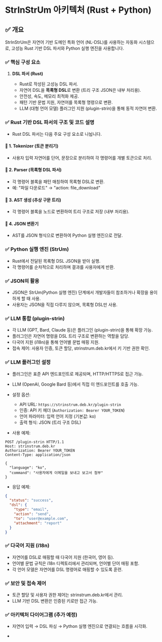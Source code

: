 # StrInStrUm 아키텍처 (Rust + Python)

## ✅ 개요

StrInStrUm은 자연어 기반 도메인 특화 언어 (NL-DSL)를 사용하는 자동화 시스템으로, 고성능 Rust 기반 DSL 파서와 Python 실행 엔진을 사용합니다.

### ✅ 핵심 구성 요소

1. **DSL 파서 (Rust)**

   * Rust로 작성된 고성능 DSL 파서.
   * 자연어 DSL을 **목록형 DSL**로 변환 (트리 구조 JSON은 내부 처리용).
   * 안전성, 속도, 메모리 최적화 제공.
   * 패턴 기반 문법 지원, 자연어를 목록형 명령으로 변환.
   * LLM (대형 언어 모델) 플러그인 지원 (plugin-strin)을 통해 동적 자연어 변환.

### ✅ Rust 기반 DSL 파서의 구조 및 코드 설명

* Rust DSL 파서는 다음 주요 구성 요소로 나뉩니다.

#### 📌 1. Tokenizer (토큰 분리기)

* 사용자 입력 자연어를 단어, 문장으로 분리하여 각 명령어를 개별 토큰으로 처리.

#### 📌 2. Parser (목록형 DSL 파서)

* 각 명령어 블록을 패턴 매칭하여 목록형 DSL로 변환.
* 예: "파일 다운로드" → "action: file\_download"

#### 📌 3. AST 생성 (추상 구문 트리)

* 각 명령어 블록을 노드로 변환하여 트리 구조로 저장 (내부 처리용).

#### 📌 4. JSON 변환기

* AST를 JSON 형식으로 변환하여 Python 실행 엔진으로 전달.

### ✅ Python 실행 엔진 (StrUm)

* Rust에서 전달된 목록형 DSL JSON을 받아 실행.
* 각 명령어를 순차적으로 처리하며 결과를 사용자에게 반환.

### ✅ JSON의 활용

* JSON은 StrUm(Python 실행 엔진) 단계에서 개발자들이 참조하거나 확장을 용이하게 할 때 사용.
* 사용자는 JSON을 직접 다루지 않으며, 목록형 DSL만 사용.
  
### ✅ LLM 통합 (plugin-strin)

* 각 LLM (GPT, Bard, Claude 등)은 플러그인 (plugin-strin)을 통해 확장 가능.
* 플러그인은 자연어 명령을 DSL 트리 구조로 변환하는 역할을 담당.
* 다국어 지원 (i18n)을 통해 언어별 문법 매핑 지원.
* 접속 제어: 사용자 인증, 토큰 할당, strinstrum.deb.kr에서 키 기반 권한 확인.

### ✅ LLM 플러그인 설정

* 플러그인은 표준 API 엔드포인트로 제공되며, HTTP/HTTPS로 접근 가능.
* LLM (OpenAI, Google Bard 등)에서 직접 이 엔드포인트를 호출 가능.
* 설정 옵션:

  * API URL: `https://strinstrum.deb.kr/plugin-strin`
  * 인증: API 키 헤더 (`Authorization: Bearer YOUR_TOKEN`)
  * 언어 파라미터: 입력 언어 지정 (기본값: ko)
  * 출력 형식: JSON (트리 구조 DSL)
* 사용 예제:

```http
POST /plugin-strin HTTP/1.1
Host: strinstrum.deb.kr
Authorization: Bearer YOUR_TOKEN
Content-Type: application/json

{
  "language": "ko",
  "command": "사용자에게 이메일을 보내고 보고서 첨부"
}
```

* 응답 예제:

```json
{
  "status": "success",
  "dsl": {
    "type": "email",
    "action": "send",
    "to": "user@example.com",
    "attachment": "report"
  }
}
```

### ✅ 다국어 지원 (i18n)

* 자연어를 DSL로 매핑할 때 다국어 지원 (한국어, 영어 등).
* 언어별 문법 규칙은 i18n 디렉토리에서 관리되며, 언어별 단어 매핑 포함.
* 각 언어 모델은 자연어를 DSL 명령어로 매핑할 수 있도록 훈련.

### ✅ 보안 및 접속 제어

* 토큰 할당 및 사용자 권한 제어는 strinstrum.deb.kr에서 관리.
* LLM 기반 DSL 변환은 인증된 키로만 접근 가능.

### ✅ 아키텍처 다이어그램 (추가 예정)

* 자연어 입력 → DSL 파싱 → Python 실행 엔진으로 연결되는 흐름을 시각화.

* 

